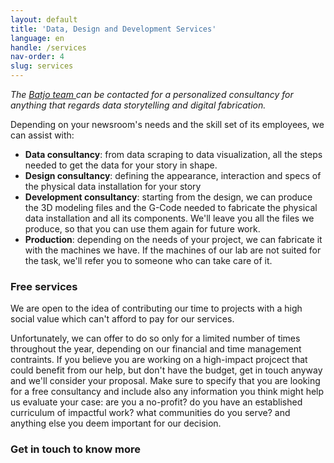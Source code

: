 ```yaml
---
layout: default
title: 'Data, Design and Development Services'
language: en
handle: /services
nav-order: 4
slug: services
---
```


*The [Batjo team ](/team) can be contacted for a personalized consultancy for anything that regards data storytelling and digital fabrication.*

Depending on your newsroom's needs and the skill set of its employees, we can assist with:

- **Data consultancy**: from data scraping to data visualization, all the steps needed to get the data for your story in shape.
- **Design consultancy**: defining the appearance, interaction and specs of the physical data installation for your story
- **Development consultancy**: starting from the design, we can produce the 3D modeling files and the G-Code needed to fabricate the physical data installation and all its components. We'll leave you all the files we produce, so that you can use them again for future work.
- **Production**: depending on the needs of your project, we can fabricate it with the machines we have. If the machines of our lab are not suited for the task, we'll refer you to someone who can take care of it. 

### Free services

We are open to the idea of contributing our time to projects with a high social value which can't afford to pay for our services.   

Unfortunately, we can offer to do so only for a limited number of times throughout the year, depending on our financial and time management contraints. If you believe you are working on a high-impact projcect that could benefit from our help, but don't have the budget, get in touch anyway and we'll consider your proposal. Make sure to specify that you are looking for a free consultancy and include also any information you think might help us evaluate your case: are you a no-profit? do you have an established curriculum of impactful work? what communities do you serve? and anything else you deem important for our decision. 


### Get in touch to know more